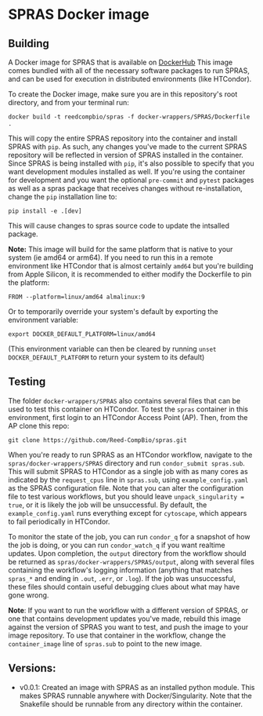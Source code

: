 # SPRAS Docker image

## Building
A Docker image for SPRAS that is available on [DockerHub](https://hub.docker.com/repository/docker/reedcompbio/spras)
This image comes bundled with all of the necessary software packages to run SPRAS, and can be used for execution in distributed environments (like HTCondor).

To create the Docker image, make sure you are in this repository's root directory, and from your terminal run:
```
docker build -t reedcompbio/spras -f docker-wrappers/SPRAS/Dockerfile .
```

This will copy the entire SPRAS repository into the container and install SPRAS with `pip`. As such, any changes you've made to the current SPRAS repository will be reflected in version of SPRAS installed in the container. Since SPRAS
is being installed with `pip`, it's also possible to specify that you want development modules installed as well. If you're using the container for development and you want the optional `pre-commit` and `pytest` packages as well as a
spras package that receives changes without re-installation, change the
`pip` installation line to:
```
pip install -e .[dev]
```
This will cause changes to spras source code to update the intsalled package.

**Note:** This image will build for the same platform that is native to your system (ie amd64 or arm64). If you need to run this in a remote environment like HTCondor that is almost certainly `amd64` but you're building from Apple Silicon, it is recommended to either modify the Dockerfile to pin the platform:
```
FROM --platform=linux/amd64 almalinux:9
```

Or to temporarily override your system's default by exporting the environment variable:
```
export DOCKER_DEFAULT_PLATFORM=linux/amd64
```
(This environment variable can then be cleared by running `unset DOCKER_DEFAULT_PLATFORM` to return your system to its default)


## Testing

The folder `docker-wrappers/SPRAS` also contains several files that can be used to test this container on HTCondor. To test the `spras` container
in this environment, first login to an HTCondor Access Point (AP). Then, from the AP clone this repo:
```
git clone https://github.com/Reed-CompBio/spras.git
```

When you're ready to run SPRAS as an HTCondor workflow, navigate to the `spras/docker-wrappers/SPRAS` directory and run `condor_submit spras.sub`. This will
submit SPRAS to HTCondor as a single job with as many cores as indicated by the `request_cpus` line in `spras.sub`, using `example_config.yaml` as the
SPRAS configuration file. Note that you can alter the configuration file to test various workflows, but you should leave `unpack_singularity = true`,
or it is likely the job will be unsuccessful. By default, the `example_config.yaml` runs everything except for `cytoscape`, which appears to fail periodically
in HTCondor.

To monitor the state of the job, you can run `condor_q` for a snapshot of how the job is doing, or you can run `condor_watch_q` if you want realtime updates.
Upon completion, the `output` directory from the workflow should be returned as `spras/docker-wrappers/SPRAS/output`, along with several files containing the
workflow's logging information (anything that matches `spras_*` and ending in `.out`, `.err`, or `.log`). If the job was unsuccessful, these files should contain
useful debugging clues about what may have gone wrong.

**Note**: If you want to run the workflow with a different version of SPRAS, or one that contains development updates you've made, rebuild this image against
the version of SPRAS you want to test, and push the image to your image repository. To use that container in the workflow, change the `container_image` line of
`spras.sub` to point to the new image.

## Versions:
- v0.0.1: Created an image with SPRAS as an installed python module. This makes SPRAS runnable anywhere with Docker/Singularity. Note that the Snakefile should be
          runnable from any directory within the container.
